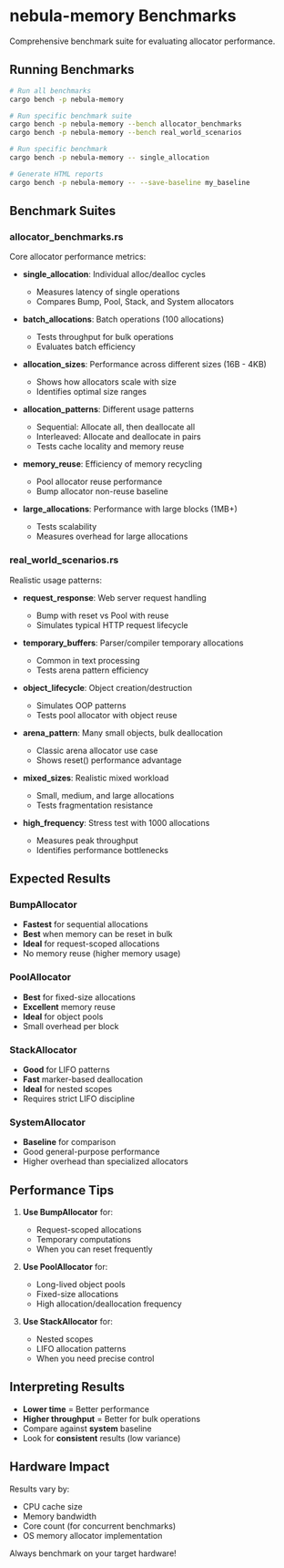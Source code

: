 # nebula-memory Benchmarks

Comprehensive benchmark suite for evaluating allocator performance.

## Running Benchmarks

```bash
# Run all benchmarks
cargo bench -p nebula-memory

# Run specific benchmark suite
cargo bench -p nebula-memory --bench allocator_benchmarks
cargo bench -p nebula-memory --bench real_world_scenarios

# Run specific benchmark
cargo bench -p nebula-memory -- single_allocation

# Generate HTML reports
cargo bench -p nebula-memory -- --save-baseline my_baseline
```

## Benchmark Suites

### allocator_benchmarks.rs

Core allocator performance metrics:

- **single_allocation**: Individual alloc/dealloc cycles
  - Measures latency of single operations
  - Compares Bump, Pool, Stack, and System allocators

- **batch_allocations**: Batch operations (100 allocations)
  - Tests throughput for bulk operations
  - Evaluates batch efficiency

- **allocation_sizes**: Performance across different sizes (16B - 4KB)
  - Shows how allocators scale with size
  - Identifies optimal size ranges

- **allocation_patterns**: Different usage patterns
  - Sequential: Allocate all, then deallocate all
  - Interleaved: Allocate and deallocate in pairs
  - Tests cache locality and memory reuse

- **memory_reuse**: Efficiency of memory recycling
  - Pool allocator reuse performance
  - Bump allocator non-reuse baseline

- **large_allocations**: Performance with large blocks (1MB+)
  - Tests scalability
  - Measures overhead for large allocations

### real_world_scenarios.rs

Realistic usage patterns:

- **request_response**: Web server request handling
  - Bump with reset vs Pool with reuse
  - Simulates typical HTTP request lifecycle

- **temporary_buffers**: Parser/compiler temporary allocations
  - Common in text processing
  - Tests arena pattern efficiency

- **object_lifecycle**: Object creation/destruction
  - Simulates OOP patterns
  - Tests pool allocator with object reuse

- **arena_pattern**: Many small objects, bulk deallocation
  - Classic arena allocator use case
  - Shows reset() performance advantage

- **mixed_sizes**: Realistic mixed workload
  - Small, medium, and large allocations
  - Tests fragmentation resistance

- **high_frequency**: Stress test with 1000 allocations
  - Measures peak throughput
  - Identifies performance bottlenecks

## Expected Results

### BumpAllocator
- **Fastest** for sequential allocations
- **Best** when memory can be reset in bulk
- **Ideal** for request-scoped allocations
- No memory reuse (higher memory usage)

### PoolAllocator
- **Best** for fixed-size allocations
- **Excellent** memory reuse
- **Ideal** for object pools
- Small overhead per block

### StackAllocator
- **Good** for LIFO patterns
- **Fast** marker-based deallocation
- **Ideal** for nested scopes
- Requires strict LIFO discipline

### SystemAllocator
- **Baseline** for comparison
- Good general-purpose performance
- Higher overhead than specialized allocators

## Performance Tips

1. **Use BumpAllocator** for:
   - Request-scoped allocations
   - Temporary computations
   - When you can reset frequently

2. **Use PoolAllocator** for:
   - Long-lived object pools
   - Fixed-size allocations
   - High allocation/deallocation frequency

3. **Use StackAllocator** for:
   - Nested scopes
   - LIFO allocation patterns
   - When you need precise control

## Interpreting Results

- **Lower time** = Better performance
- **Higher throughput** = Better for bulk operations
- Compare against **system** baseline
- Look for **consistent** results (low variance)

## Hardware Impact

Results vary by:
- CPU cache size
- Memory bandwidth
- Core count (for concurrent benchmarks)
- OS memory allocator implementation

Always benchmark on your target hardware!
